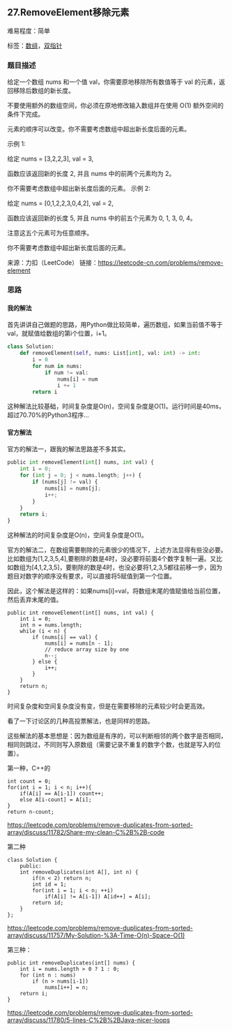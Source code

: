 ## 27.RemoveElement移除元素

难易程度：简单

标签：[数组](../Topic/数组.md)，[双指针](../Topic/双指针.md)

### 题目描述

给定一个数组 nums 和一个值 val，你需要原地移除所有数值等于 val 的元素，返回移除后数组的新长度。

不要使用额外的数组空间，你必须在原地修改输入数组并在使用 O(1) 额外空间的条件下完成。

元素的顺序可以改变。你不需要考虑数组中超出新长度后面的元素。

示例 1:

给定 nums = [3,2,2,3], val = 3,

函数应该返回新的长度 2, 并且 nums 中的前两个元素均为 2。

你不需要考虑数组中超出新长度后面的元素。
示例 2:

给定 nums = [0,1,2,2,3,0,4,2], val = 2,

函数应该返回新的长度 5, 并且 nums 中的前五个元素为 0, 1, 3, 0, 4。

注意这五个元素可为任意顺序。

你不需要考虑数组中超出新长度后面的元素。

来源：力扣（LeetCode）
链接：https://leetcode-cn.com/problems/remove-element

### 思路

#### 我的解法

首先讲讲自己做题的思路，用Python做比较简单，遍历数组，如果当前值不等于val，就赋值给数组的第i个位置，i+1。

```python
class Solution:
    def removeElement(self, nums: List[int], val: int) -> int:
        i = 0
        for num in nums:
            if num != val:
                nums[i] = num
                i += 1
        return i
```

这种解法比较基础，时间复杂度是O(n)，空间复杂度是O(1)。运行时间是40ms，超过70.70%的Python3程序...



#### 官方解法

官方的解法一，跟我的解法思路差不多其实。

```python
public int removeElement(int[] nums, int val) {
    int i = 0;
    for (int j = 0; j < nums.length; j++) {
        if (nums[j] != val) {
            nums[i] = nums[j];
            i++;
        }
    }
    return i;
}
```

这种解法的时间复杂度是O(n)，空间复杂度是O(1)。

官方的解法二，在数组需要剔除的元素很少的情况下，上述方法显得有些没必要。比如数组为[1,2,3,5,4],要剔除的数是4时，没必要将前面4个数字复制一遍。又比如数组为[4,1,2,3,5]，要剔除的数是4时，也没必要将1,2,3,5都往前移一步，因为题目对数字的顺序没有要求，可以直接将5赋值到第一个位置。

因此，这个解法是这样的：如果nums[i]=val，将数组末尾的值赋值给当前位置，然后丢弃末尾的值。

```
public int removeElement(int[] nums, int val) {
    int i = 0;
    int n = nums.length;
    while (i < n) {
        if (nums[i] == val) {
            nums[i] = nums[n - 1];
            // reduce array size by one
            n--;
        } else {
            i++;
        }
    }
    return n;
}
```

时间复杂度和空间复杂度没有变，但是在需要移除的元素较少时会更高效。



看了一下讨论区的几种高投票解法，也是同样的思路。



这些解法的基本思想是：因为数组是有序的，可以判断相邻的两个数字是否相同，相同则跳过，不同则写入原数组（需要记录不重复的数字个数，也就是写入的位置）。

第一种，C++的

```
int count = 0;
for(int i = 1; i < n; i++){
    if(A[i] == A[i-1]) count++;
    else A[i-count] = A[i];
}
return n-count;
```

https://leetcode.com/problems/remove-duplicates-from-sorted-array/discuss/11782/Share-my-clean-C%2B%2B-code

第二种

```
class Solution {
    public:
    int removeDuplicates(int A[], int n) {
        if(n < 2) return n;
        int id = 1;
        for(int i = 1; i < n; ++i) 
            if(A[i] != A[i-1]) A[id++] = A[i];
        return id;
    }
};
```

https://leetcode.com/problems/remove-duplicates-from-sorted-array/discuss/11757/My-Solution-%3A-Time-O(n)-Space-O(1)

第三种：

```
public int removeDuplicates(int[] nums) {
    int i = nums.length > 0 ? 1 : 0;
    for (int n : nums)
        if (n > nums[i-1])
            nums[i++] = n;
    return i;
}
```

https://leetcode.com/problems/remove-duplicates-from-sorted-array/discuss/11780/5-lines-C%2B%2BJava-nicer-loops

